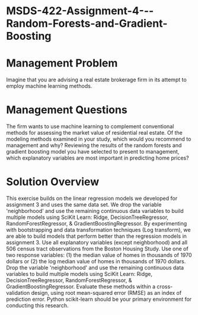 # MSDS-422-Assignment-4---Random-Forests-and-Gradient-Boosting
# Management Problem
Imagine that you are advising a real estate brokerage firm in its attempt to employ machine learning methods.

# Management Questions

The firm wants to use machine learning to complement conventional methods for assessing the market value of residential real estate. Of the modeling methods examined in your study, which would you recommend to management and why? Reviewing the results of the random forests and gradient boosting model you have selected to present to management, which explanatory variables are most important in predicting home prices?

# Solution Overview
This exercise builds on the linear regression models we developed for assignment 3 and uses the same data set. We drop the variable 'neighborhood' and use the remaining continuous data variables to build multiple models using SciKit Learn: Ridge, DecisionTreeRegressor, RandomForestRegressor, & GradientBoostingRegressor. By experimenting with bootstrapping and data transformation techniques (Log transform), we are able to build models that perform better than the regression models in assignment 3.
Use all explanatory variables (except neighborhood) and all 506 census tract observations from the Boston Housing Study. Use one of two response variables: (1) the median value of homes in thousands of 1970 dollars or (2) the log median value of homes in thousands of 1970 dollars. Drop the variable 'neighborhood' and use the remaining continuous data variables to build multiple models using SciKit Learn: Ridge, DecisionTreeRegressor, RandomForestRegressor, & GradientBoostingRegressor. Evaluate these methods within a cross-validation design, using root mean-squared error (RMSE) as an index of prediction error. Python scikit-learn should be your primary environment for conducting this research.
